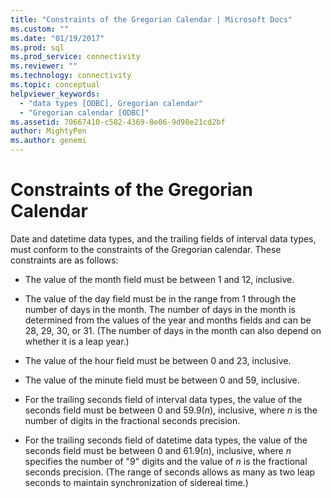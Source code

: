```yaml
---
title: "Constraints of the Gregorian Calendar | Microsoft Docs"
ms.custom: ""
ms.date: "01/19/2017"
ms.prod: sql
ms.prod_service: connectivity
ms.reviewer: ""
ms.technology: connectivity
ms.topic: conceptual
helpviewer_keywords: 
  - "data types [ODBC], Gregorian calendar"
  - "Gregorian calendar [ODBC]"
ms.assetid: 70667410-c582-4369-8e06-9d98e21cd2bf
author: MightyPen
ms.author: genemi
---
```

# Constraints of the Gregorian Calendar
Date and datetime data types, and the trailing fields of interval data types, must conform to the constraints of the Gregorian calendar. These constraints are as follows:  
  
-   The value of the month field must be between 1 and 12, inclusive.  
  
-   The value of the day field must be in the range from 1 through the number of days in the month. The number of days in the month is determined from the values of the year and months fields and can be 28, 29, 30, or 31. (The number of days in the month can also depend on whether it is a leap year.)  
  
-   The value of the hour field must be between 0 and 23, inclusive.  
  
-   The value of the minute field must be between 0 and 59, inclusive.  
  
-   For the trailing seconds field of interval data types, the value of the seconds field must be between 0 and 59.9(*n*), inclusive, where *n* is the number of digits in the fractional seconds precision.  
  
-   For the trailing seconds field of datetime data types, the value of the seconds field must be between 0 and 61.9(*n*), inclusive, where *n* specifies the number of "9" digits and the value of *n* is the fractional seconds precision. (The range of seconds allows as many as two leap seconds to maintain synchronization of sidereal time.)
